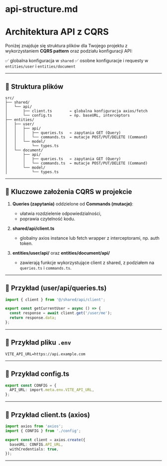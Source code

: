 # api-structure.md

# Architektura API z CQRS

Poniżej znajduje się struktura plików dla Twojego projektu z wykorzystaniem **CQRS pattern** oraz podziału konfiguracji API:

✅ globalna konfiguracja w `shared` ✅ osobne konfiguracje i requesty w `entities/user` i `entities/document`

---

## 📂 Struktura plików

```
src/
├── shared/
│   └── api/
│       ├── client.ts        ← globalna konfiguracja axios/fetch
│       └── config.ts        ← np. baseURL, interceptors
├── entities/
│   ├── user/
│   │   ├── api/
│   │   │   ├── queries.ts   ← zapytania GET (Query)
│   │   │   └── commands.ts  ← mutacje POST/PUT/DELETE (Command)
│   │   └── model/
│   │       └── types.ts
│   └── document/
│       ├── api/
│       │   ├── queries.ts   ← zapytania GET (Query)
│       │   └── commands.ts  ← mutacje POST/PUT/DELETE (Command)
│       └── model/
│           └── types.ts
```

---

## 🔑 Kluczowe założenia CQRS w projekcie

1. **Queries (zapytania)** oddzielone od **Commands (mutacje)**:

   - ułatwia rozdzielenie odpowiedzialności,
   - poprawia czytelność kodu.

2. **shared/api/client.ts**

   - globalny axios instance lub fetch wrapper z interceptorami, np. auth token.

3. **entities/user/api/** oraz **entities/document/api/**

   - zawierają funkcje wykorzystujące client z shared, z podziałem na `queries.ts` i `commands.ts`.

---

## 📝 Przykład (user/api/queries.ts)

```ts
import { client } from '@/shared/api/client';

export const getCurrentUser = async () => {
  const response = await client.get('/user/me');
  return response.data;
};
```

---

## 📝 Przykład pliku `.env`

```
VITE_API_URL=https://api.example.com
```

---

## 📝 Przykład config.ts

```ts
export const CONFIG = {
  API_URL: import.meta.env.VITE_API_URL,
};
```

---

## 📝 Przykład client.ts (axios)

```ts
import axios from 'axios';
import { CONFIG } from './config';

export const client = axios.create({
  baseURL: CONFIG.API_URL,
  withCredentials: true,
});
```

---
